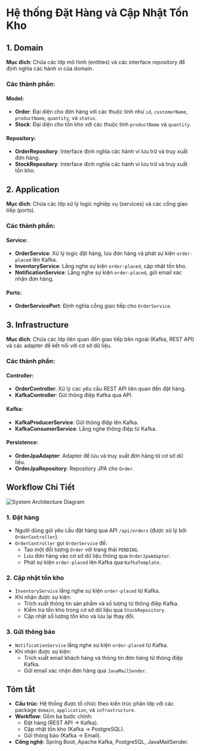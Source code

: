 # Hệ thống Đặt Hàng và Cập Nhật Tồn Kho

## 1. Domain
**Mục đích**: Chứa các lớp mô hình (entities) và các interface repository để định nghĩa các hành vi của domain.

### Các thành phần:
#### Model:
- **Order**: Đại diện cho đơn hàng với các thuộc tính như `id`, `customerName`, `productName`, `quantity`, và `status`.
- **Stock**: Đại diện cho tồn kho với các thuộc tính `productName` và `quantity`.

#### Repository:
- **OrderRepository**: Interface định nghĩa các hành vi lưu trữ và truy xuất đơn hàng.
- **StockRepository**: Interface định nghĩa các hành vi lưu trữ và truy xuất tồn kho.

## 2. Application
**Mục đích**: Chứa các lớp xử lý logic nghiệp vụ (services) và các cổng giao tiếp (ports).

### Các thành phần:
#### Service:
- **OrderService**: Xử lý logic đặt hàng, lưu đơn hàng và phát sự kiện `order-placed` lên Kafka.
- **InventoryService**: Lắng nghe sự kiện `order-placed`, cập nhật tồn kho.
- **NotificationService**: Lắng nghe sự kiện `order-placed`, gửi email xác nhận đơn hàng.

#### Ports:
- **OrderServicePort**: Định nghĩa cổng giao tiếp cho `OrderService`.

## 3. Infrastructure
**Mục đích**: Chứa các lớp liên quan đến giao tiếp bên ngoài (Kafka, REST API) và các adapter để kết nối với cơ sở dữ liệu.

### Các thành phần:
#### Controller:
- **OrderController**: Xử lý các yêu cầu REST API liên quan đến đặt hàng.
- **KafkaController**: Gửi thông điệp Kafka qua API.

#### Kafka:
- **KafkaProducerService**: Gửi thông điệp lên Kafka.
- **KafkaConsumerService**: Lắng nghe thông điệp từ Kafka.

#### Persistence:
- **OrderJpaAdapter**: Adapter để lưu và truy xuất đơn hàng từ cơ sở dữ liệu.
- **OrderJpaRepository**: Repository JPA cho `Order`.

## Workflow Chi Tiết
![System Architecture Diagram](./src/main/resources/images/work-flow.pngiai)
### 1. Đặt hàng
- Người dùng gửi yêu cầu đặt hàng qua API `/api/orders` (được xử lý bởi `OrderController`).
- `OrderController` gọi `OrderService` để:
  - Tạo một đối tượng `Order` với trạng thái `PENDING`.
  - Lưu đơn hàng vào cơ sở dữ liệu thông qua `OrderJpaAdapter`.
  - Phát sự kiện `order-placed` lên Kafka qua `KafkaTemplate`.

### 2. Cập nhật tồn kho
- `InventoryService` lắng nghe sự kiện `order-placed` từ Kafka.
- Khi nhận được sự kiện:
  - Trích xuất thông tin sản phẩm và số lượng từ thông điệp Kafka.
  - Kiểm tra tồn kho trong cơ sở dữ liệu qua `StockRepository`.
  - Cập nhật số lượng tồn kho và lưu lại thay đổi.

### 3. Gửi thông báo
- `NotificationService` lắng nghe sự kiện `order-placed` từ Kafka.
- Khi nhận được sự kiện:
  - Trích xuất email khách hàng và thông tin đơn hàng từ thông điệp Kafka.
  - Gửi email xác nhận đơn hàng qua `JavaMailSender`.

## Tóm tắt
- **Cấu trúc**: Hệ thống được tổ chức theo kiến trúc phân lớp với các package `domain`, `application`, và `infrastructure`.
- **Workflow**: Gồm ba bước chính:
  - Đặt hàng (REST API -> Kafka).
  - Cập nhật tồn kho (Kafka -> PostgreSQL).
  - Gửi thông báo (Kafka -> Email).
- **Công nghệ**: Spring Boot, Apache Kafka, PostgreSQL, JavaMailSender.
